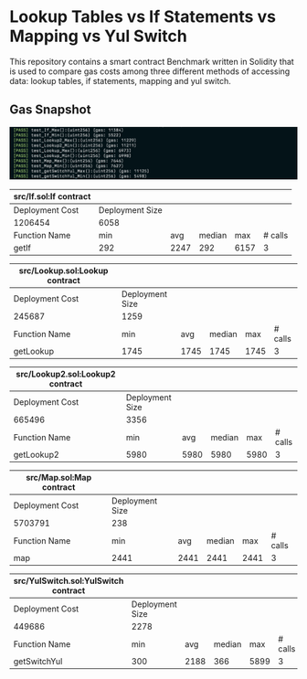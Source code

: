 # Lookup Tables vs If Statements vs Mapping vs Yul Switch

This repository contains a smart contract Benchmark written in Solidity that is used to compare gas costs among three different methods of accessing data: lookup tables, if statements, mapping and yul switch.

## Gas Snapshot

![Alt text](image-1.png)

| src/If.sol:If contract |                 |      |        |      |         |
|------------------------|-----------------|------|--------|------|---------|
| Deployment Cost        | Deployment Size |      |        |      |         |
| 1206454                | 6058            |      |        |      |         |
| Function Name          | min             | avg  | median | max  | # calls |
| getIf                  | 292             | 2247 | 292    | 6157 | 3       |


| src/Lookup.sol:Lookup contract |                 |      |        |      |         |
|--------------------------------|-----------------|------|--------|------|---------|
| Deployment Cost                | Deployment Size |      |        |      |         |
| 245687                         | 1259            |      |        |      |         |
| Function Name                  | min             | avg  | median | max  | # calls |
| getLookup                      | 1745            | 1745 | 1745   | 1745 | 3       |


| src/Lookup2.sol:Lookup2 contract |                 |      |        |      |         |
|----------------------------------|-----------------|------|--------|------|---------|
| Deployment Cost                  | Deployment Size |      |        |      |         |
| 665496                           | 3356            |      |        |      |         |
| Function Name                    | min             | avg  | median | max  | # calls |
| getLookup2                       | 5980            | 5980 | 5980   | 5980 | 3       |


| src/Map.sol:Map contract |                 |      |        |      |         |
|--------------------------|-----------------|------|--------|------|---------|
| Deployment Cost          | Deployment Size |      |        |      |         |
| 5703791                  | 238             |      |        |      |         |
| Function Name            | min             | avg  | median | max  | # calls |
| map                      | 2441            | 2441 | 2441   | 2441 | 3       |


| src/YulSwitch.sol:YulSwitch contract |                 |      |        |      |         |
|--------------------------------------|-----------------|------|--------|------|---------|
| Deployment Cost                      | Deployment Size |      |        |      |         |
| 449686                               | 2278            |      |        |      |         |
| Function Name                        | min             | avg  | median | max  | # calls |
| getSwitchYul                         | 300             | 2188 | 366    | 5899 | 3       |





